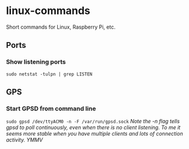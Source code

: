 # linux-commands
Short commands for Linux, Raspberry Pi, etc.

## Ports

### Show listening ports
 ```sudo netstat -tulpn | grep LISTEN```
 
## GPS

### Start GPSD from command line
```sudo gpsd /dev/ttyACM0 -n -F /var/run/gpsd.sock```
*Note the -n flag tells gpsd to poll continuously, even when there is no client listening. To me it seems more stable when you have multiple clients and lots of connection activity. YMMV*

